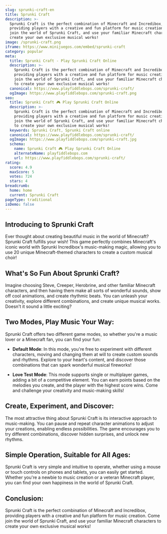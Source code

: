 ```yaml
---
slug: sprunki-craft-en
title: Sprunki Craft
description: >-
  Sprunki Craft is the perfect combination of Minecraft and Incredibox,
  providing players with a creative and fun platform for music creation. Come
  join the world of Sprunki Craft, and use your familiar Minecraft characters to
  create your own exclusive musical works!
image: /sprunki-craft.png
iframe: https://www.minijuegos.com/embed/sprunki-craft
category: popular
meta:
  title: Sprunki Craft - Play Sprunki Craft Online
  description: >-
    Sprunki Craft is the perfect combination of Minecraft and Incredibox,
    providing players with a creative and fun platform for music creation. Come
    join the world of Sprunki Craft, and use your familiar Minecraft characters
    to create your own exclusive musical works!
  canonical: https://www.playfiddlebops.com/sprunki-craft/
  ogImage: https://www.playfiddlebops.com/sprunki-craft.png
seo:
  title: Sprunki Craft 🎮 Play Sprunki Craft Online
  description: >-
    Sprunki Craft is the perfect combination of Minecraft and Incredibox,
    providing players with a creative and fun platform for music creation. Come
    join the world of Sprunki Craft, and use your familiar Minecraft characters
    to create your own exclusive musical works!
  keywords: Sprunki Craft, Sprunki Craft online
  canonical: https://www.playfiddlebops.com/sprunki-craft/
  ogImage: https://www.playfiddlebops.com/sprunki-craft.jpg
  schema:
    name: Sprunki Craft 🎮 Play Sprunki Craft Online
    alternateName: playfiddlebops.com
    url: https://www.playfiddlebops.com/sprunki-craft/
rating:
  score: 4.9
  maxScore: 5
  votes: 724
  stars: 4
breadcrumb:
  home: home
  current: Sprunki Craft
pageType: traditional
isDemo: false
---
```


## Introducing to Sprunki Craft

Ever thought about creating beautiful music in the world of Minecraft? Sprunki Craft fulfills your wish! This game perfectly combines Minecraft's iconic world with Sprunki Incredibox's music-making magic, allowing you to use 20 unique Minecraft-themed characters to create a custom musical choir!

## What's So Fun About Sprunki Craft?

Imagine choosing Steve, Creeper, Herobrine, and other familiar Minecraft characters, and then having them make all sorts of wonderful sounds, show off cool animations, and create rhythmic beats. You can unleash your creativity, explore different combinations, and create unique musical works. Doesn't it sound a little exciting?

## Two Modes, Play Music Your Way:

Sprunki Craft offers two different game modes, so whether you're a music lover or a Minecraft fan, you can find your fun:

- **Default Mode**: In this mode, you're free to experiment with different characters, moving and changing them at will to create custom sounds and rhythms. Explore to your heart's content, and discover those combinations that can spark wonderful musical fireworks!

- **Love Test Mode**: This mode supports single or multiplayer games, adding a bit of a competitive element. You can earn points based on the melodies you create, and the player with the highest score wins. Come and challenge your creativity and music-making skills!

## Create, Experiment, and Discover:

The most attractive thing about Sprunki Craft is its interactive approach to music-making. You can pause and repeat character animations to adjust your creations, enabling endless possibilities. The game encourages you to try different combinations, discover hidden surprises, and unlock new rhythms.

## Simple Operation, Suitable for All Ages:

Sprunki Craft is very simple and intuitive to operate, whether using a mouse or touch controls on phones and tablets, you can easily get started. Whether you're a newbie to music creation or a veteran Minecraft player, you can find your own happiness in the world of Sprunki Craft.

## Conclusion:

Sprunki Craft is the perfect combination of Minecraft and Incredibox, providing players with a creative and fun platform for music creation. Come join the world of Sprunki Craft, and use your familiar Minecraft characters to create your own exclusive musical works!
